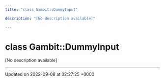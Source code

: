 ```yaml
---
title: "class Gambit::DummyInput"

description: "[No description available]"

---
```


# class Gambit::DummyInput



[No description available]

-------------------------------

Updated on 2022-09-08 at 02:27:25 +0000